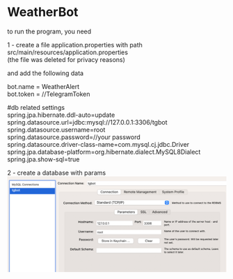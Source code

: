 # WeatherBot

to run the program, you need 

1 - create a file application.properties with path<br />
src/main/resources/application.properties<br />
(the file was deleted for privacy reasons)<br />

and add the following data

bot.name = WeatherAlert<br />
bot.token = //TelegramToken<br />

#db related settings<br />
spring.jpa.hibernate.ddl-auto=update<br />
spring.datasource.url=jdbc:mysql://127.0.0.1:3306/tgbot<br />
spring.datasource.username=root<br />
spring.datasource.password=//your password <br />
spring.datasource.driver-class-name=com.mysql.cj.jdbc.Driver<br />
spring.jpa.database-platform=org.hibernate.dialect.MySQL8Dialect<br />
spring.jpa.show-sql=true<br />

2 - create a database with params<br />
![Image alt](https://github.com/NikitaKeith/WeatherBot/blob/main/Screenshot%202023-06-19%20at%2017.09.53.png)
